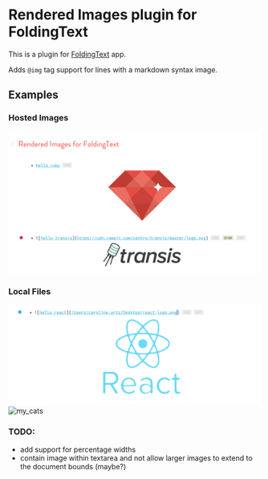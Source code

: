 # Rendered Images plugin for FoldingText

This is a plugin for [FoldingText](http://www.foldingtext.com/) app.

Adds `@img` tag support for lines with a markdown syntax image.

## Examples
### Hosted Images
![types of links- hosted](hosted.png)
### Local Files
![types of links- local](local.png)
![my_cats](https://raw.githubusercontent.com/carolineartz/rendered_images_for_folding_text/master/rendered-images.png)

### TODO:
- add support for percentage widths
- contain image within textarea and not allow larger images to extend to the document bounds (maybe?)

